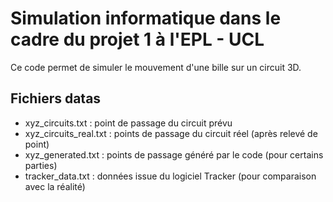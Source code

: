 # Simulation informatique dans le cadre du projet 1 à l'EPL - UCL

Ce code permet de simuler le mouvement d'une bille sur un circuit 3D.

## Fichiers datas
* xyz_circuits.txt : point de passage du circuit prévu
* xyz_circuits_real.txt : points de passage du circuit réel (après relevé de point)
* xyz_generated.txt : points de passage généré par le code (pour certains parties)
* tracker_data.txt : données issue du logiciel Tracker (pour comparaison avec la réalité)
